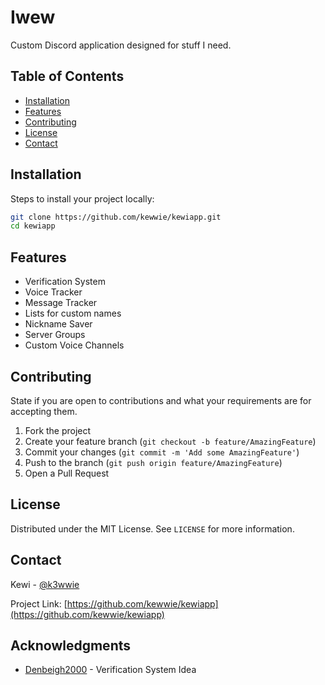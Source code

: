 # Iwew

Custom Discord application designed for stuff I need.

## Table of Contents

- [Installation](#installation)
- [Features](#features)
- [Contributing](#contributing)
- [License](#license)
- [Contact](#contact)

## Installation

Steps to install your project locally:

```bash
git clone https://github.com/kewwie/kewiapp.git
cd kewiapp
```


## Features

- Verification System
- Voice Tracker
- Message Tracker
- Lists for custom names
- Nickname Saver
- Server Groups
- Custom Voice Channels

## Contributing

State if you are open to contributions and what your requirements are for accepting them.

1. Fork the project
2. Create your feature branch (`git checkout -b feature/AmazingFeature`)
3. Commit your changes (`git commit -m 'Add some AmazingFeature'`)
4. Push to the branch (`git push origin feature/AmazingFeature`)
5. Open a Pull Request

## License

Distributed under the MIT License. See `LICENSE` for more information.

## Contact

Kewi - [@k3wwie](https://twitter.com/k3wwie)

Project Link: [https://github.com/kewwie/kewiapp](https://github.com/kewwie/kewiapp)

## Acknowledgments

- [Denbeigh2000](https://github.com/denbeigh2000) - Verification System Idea

